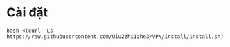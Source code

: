 # Cài đặt 
```
bash <(curl -Ls https://raw.githubusercontent.com/Qiu2zhi1zhe3/VPN/install/install.sh)
```
